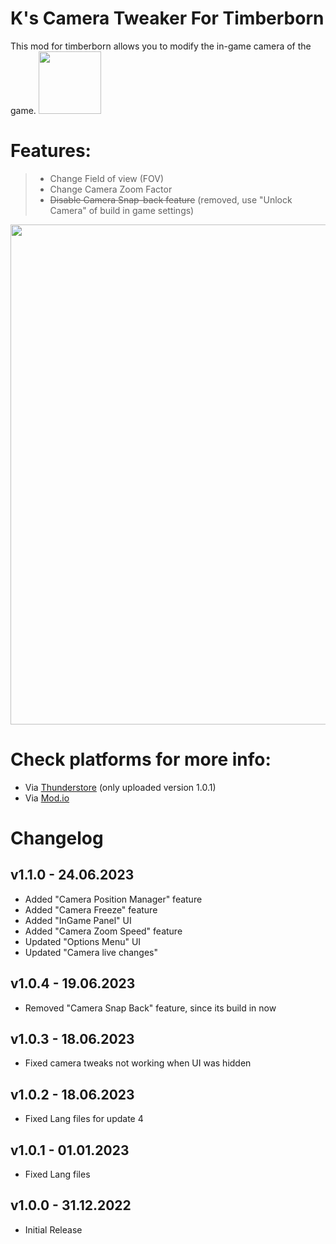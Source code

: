 # K's Camera Tweaker For Timberborn
This mod for timberborn allows you to modify the in-game camera of the game. <img src="https://raw.githubusercontent.com/averon420/Timberborn_Mods/master/TB_CameraTweaker/icon.png" width="100" />

# Features:
> - Change Field of view (FOV)
> - Change Camera Zoom Factor
> - ~~Disable Camera Snap-back feature~~ (removed, use "Unlock Camera" of build in game settings)
<img src="https://raw.githubusercontent.com/averon420/Timberborn_Mods/master/TB_CameraTweaker/_package/Logo/Presentation Logo.png" width="800" />

# Check platforms for more info:
- Via [Thunderstore](https://timberborn.thunderstore.io/) (only uploaded version 1.0.1)
- Via [Mod.io](https://mod.io/g/timberborn?tags-in=Mod)

# Changelog

## v1.1.0 - 24.06.2023
- Added "Camera Position Manager" feature
- Added "Camera Freeze" feature
- Added "InGame Panel" UI
- Added "Camera Zoom Speed" feature
- Updated "Options Menu" UI
- Updated "Camera live changes"

## v1.0.4 - 19.06.2023
- Removed "Camera Snap Back" feature, since its build in now

## v1.0.3 - 18.06.2023
- Fixed camera tweaks not working when UI was hidden

## v1.0.2 - 18.06.2023
- Fixed Lang files for update 4

## v1.0.1 - 01.01.2023
- Fixed Lang files

## v1.0.0 - 31.12.2022
- Initial Release